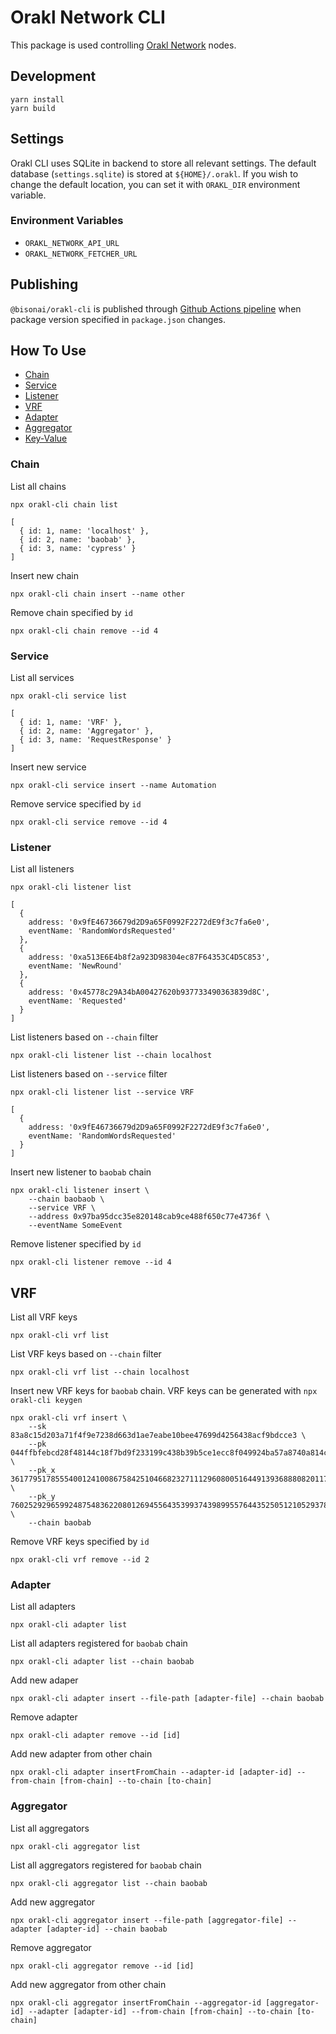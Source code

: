 # Orakl Network CLI

This package is used controlling [Orakl Network](https://orakl.network) nodes.

## Development

```shell
yarn install
yarn build
```

## Settings

Orakl CLI uses SQLite in backend to store all relevant settings.
The default database (`settings.sqlite`) is stored at `${HOME}/.orakl`.
If you wish to change the default location, you can set it with `ORAKL_DIR` environment variable.

### Environment Variables

* `ORAKL_NETWORK_API_URL`
* `ORAKL_NETWORK_FETCHER_URL`

## Publishing

`@bisonai/orakl-cli` is published through [Github Actions pipeline](https://github.com/Bisonai/orakl/blob/master/.github/workflows/cli.build+publish.yaml) when package version specified in `package.json` changes.

## How To Use

- [Chain](#chain)
- [Service](#service)
- [Listener](#listener)
- [VRF](#vrf)
- [Adapter](#adapter)
- [Aggregator](#aggregator)
- [Key-Value](#key-value)

### Chain

List all chains

```shell
npx orakl-cli chain list
```

```
[
  { id: 1, name: 'localhost' },
  { id: 2, name: 'baobab' },
  { id: 3, name: 'cypress' }
]
```

Insert new chain

```shell
npx orakl-cli chain insert --name other
```

Remove chain specified by `id`

```
npx orakl-cli chain remove --id 4
```

### Service

List all services

```
npx orakl-cli service list
```

```
[
  { id: 1, name: 'VRF' },
  { id: 2, name: 'Aggregator' },
  { id: 3, name: 'RequestResponse' }
]
```

Insert new service

```
npx orakl-cli service insert --name Automation
```

Remove service specified by `id`

```
npx orakl-cli service remove --id 4
```

### Listener

List all listeners

```
npx orakl-cli listener list
```

```
[
  {
    address: '0x9fE46736679d2D9a65F0992F2272dE9f3c7fa6e0',
    eventName: 'RandomWordsRequested'
  },
  {
    address: '0xa513E6E4b8f2a923D98304ec87F64353C4D5C853',
    eventName: 'NewRound'
  },
  {
    address: '0x45778c29A34bA00427620b937733490363839d8C',
    eventName: 'Requested'
  }
]
```

List listeners based on `--chain` filter

```
npx orakl-cli listener list --chain localhost
```

List listeners based on `--service` filter

```
npx orakl-cli listener list --service VRF
```

```
[
  {
    address: '0x9fE46736679d2D9a65F0992F2272dE9f3c7fa6e0',
    eventName: 'RandomWordsRequested'
  }
]
```

Insert new listener to `baobab` chain

```
npx orakl-cli listener insert \
    --chain baobaob \
    --service VRF \
    --address 0x97ba95dcc35e820148cab9ce488f650c77e4736f \
    --eventName SomeEvent
```

Remove listener specified by `id`

```
npx orakl-cli listener remove --id 4
```

## VRF

List all VRF keys

```
npx orakl-cli vrf list
```

List VRF keys based on `--chain` filter

```
npx orakl-cli vrf list --chain localhost
```

Insert new VRF keys for `baobab` chain. VRF keys can be generated with `npx orakl-cli keygen`

```
npx orakl-cli vrf insert \
    --sk 83a8c15d203a71f4f9e7238d663d1ae7eabe10bee47699d4256438acf9bdcce3 \
    --pk 044ffbfebcd28f48144c18f7bd9f233199c438b39b5ce1ecc8f049924ba57a8740a814ca7ac5d14c34850e3b61dcbce296de95a4578ac928f8bab48f2a834d1bb9 \
    --pk_x 36177951785554001241008675842510466823271112960800516449139368880820117473088 \
    --pk_y 76025292965992487548362208012694556435399374398995576443525051210529378212793 \
    --chain baobab
```

Remove VRF keys specified by `id`

```
npx orakl-cli vrf remove --id 2
```

### Adapter

List all adapters

```shell
npx orakl-cli adapter list
```

List all adapters registered for `baobab` chain

```shell
npx orakl-cli adapter list --chain baobab
```

Add new adaper

```shell
npx orakl-cli adapter insert --file-path [adapter-file] --chain baobab
```

Remove adapter

```shell
npx orakl-cli adapter remove --id [id]
```

Add new adapter from other chain

```shell
npx orakl-cli adapter insertFromChain --adapter-id [adapter-id] --from-chain [from-chain] --to-chain [to-chain]
```

### Aggregator

List all aggregators

```shell
npx orakl-cli aggregator list
```

List all aggregators registered for `baobab` chain

```shell
npx orakl-cli aggregator list --chain baobab
```

Add new aggregator

```shell
npx orakl-cli aggregator insert --file-path [aggregator-file] --adapter [adapter-id] --chain baobab
```

Remove aggregator

```shell
npx orakl-cli aggregator remove --id [id]
```

Add new aggregator from other chain

```shell
npx orakl-cli aggregator insertFromChain --aggregator-id [aggregator-id] --adapter [adapter-id] --from-chain [from-chain] --to-chain [to-chain]
```

